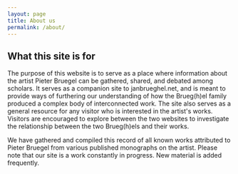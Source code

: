 ```yaml
---
layout: page
title: About us
permalink: /about/
---
```


## What this site is for

The purpose of this website is to serve as a place where information about the artist Pieter Bruegel can be gathered, shared, and debated among scholars. It serves as a companion site to janbrueghel.net, and is meant to provide ways of furthering our understanding of how the Brueg(h)el family produced a complex body of interconnected work. The site also serves as a general resource for any visitor who is interested in the artist's works. Visitors are encouraged to explore between the two websites to investigate the relationship between the two Brueg(h)els and their works.

We have gathered and compiled this record of all known works attributed to Pieter Bruegel from various published monographs on the artist. Please note that our site is a work constantly in progress. New material is added frequently. 